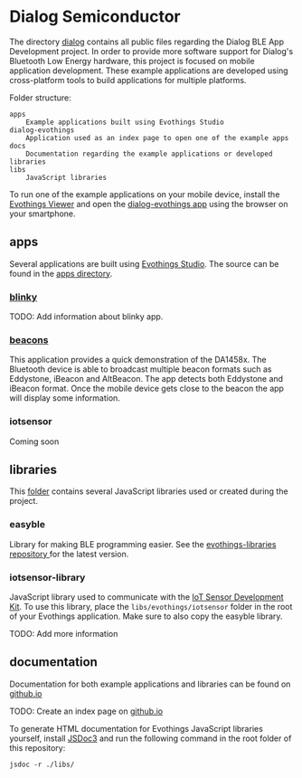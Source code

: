# Dialog Semiconductor
The directory [dialog](dialog) contains all public files regarding the Dialog BLE App Development project. In order to provide more software support for Dialog's Bluetooth Low Energy hardware, this project is focused on mobile application development. These example applications are developed using cross-platform tools to build applications for multiple platforms.

Folder structure:

    apps
        Example applications built using Evothings Studio
    dialog-evothings
        Application used as an index page to open one of the example apps
    docs
        Documentation regarding the example applications or developed libraries
    libs
        JavaScript libraries

To run one of the example applications on your mobile device, install the [Evothings Viewer](https://evothings.com/doc/studio/evothings-viewer.html) and open the [dialog-evothings app](https://nbezembinder1.github.io/dialog/dialog-evothings/index.html) using the browser on your smartphone.


## apps
Several applications are built using [Evothings Studio](http://evothings.com/). The source can be found in the [apps directory](dialog/apps).

### [blinky](dialog/apps/blinky)
TODO: Add information about blinky app.

### [beacons](dialog/apps/beacons)
This application provides a quick demonstration of the DA1458x. 
The Bluetooth device is able to broadcast multiple beacon formats such as Eddystone, iBeacon and AltBeacon. The app detects both Eddystone and iBeacon format. Once the mobile device gets close to the beacon the app will display some information.

### iotsensor
Coming soon


## libraries
This [folder](dialog/libs) contains several JavaScript libraries used or created during the project. 

### easyble
Library for making BLE programming easier. See the [evothings-libraries repository ](https://github.com/evothings/evothings-libraries) for the latest version.

### iotsensor-library
JavaScript library used to communicate with the [IoT Sensor Development Kit](http://www.dialog-semiconductor.com/iotsensor). To use this library, place the `libs/evothings/iotsensor` folder in the root of your Evothings application. Make sure to also copy the easyble library.

TODO: Add more information

## documentation
Documentation for both example applications and libraries can be found on [github.io](http://nbezembinder1.github.io/dialog/docs/iotsensor-library/index.html)

TODO: Create an index page on [github.io](http://nbezembinder1.github.io/dialog/docs)

To generate HTML documentation for Evothings JavaScript libraries yourself, install [JSDoc3](https://github.com/jsdoc3/jsdoc) and run the following command in the root folder of this repository:

    jsdoc -r ./libs/

